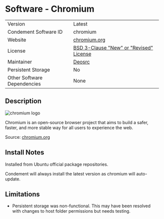 # Software - Chromium

|                             |                                                                                                                       |
| --------------------------- | --------------------------------------------------------------------------------------------------------------------- |
| Version                     | Latest                                                                                                                |
| Condement Software ID       | chromium                                                                                                              |
| Website                     | [chromium.org](https://www.chromium.org/)                                                                             |
| License                     | [BSD 3-Clause "New" or "Revised" License](https://chromium.googlesource.com/chromium/src/+/refs/heads/master/LICENSE) |
| Maintainer                  | [Deosrc](https://github.com/deosrc)                                                                                   |
| Persistent Storage          | No                                                                                                                    |
| Other Software Dependencies | None                                                                                                                  |

## Description

![chromium logo](https://upload.wikimedia.org/wikipedia/commons/thumb/f/f3/Chromium_Material_Icon.png/64px-Chromium_Material_Icon.png)

Chromium is an open-source browser project that aims to build a safer, faster, and more stable way for all users to experience the web.

Source: [chromium.org](https://www.chromium.org/)

## Install Notes

Installed from Ubuntu official package repositories.

Condement will always install the latest version as chromium will auto-update.

## Limitations

* Persistent storage was non-functional. This may have been resolved with changes to host folder permissions but needs
  testing.
